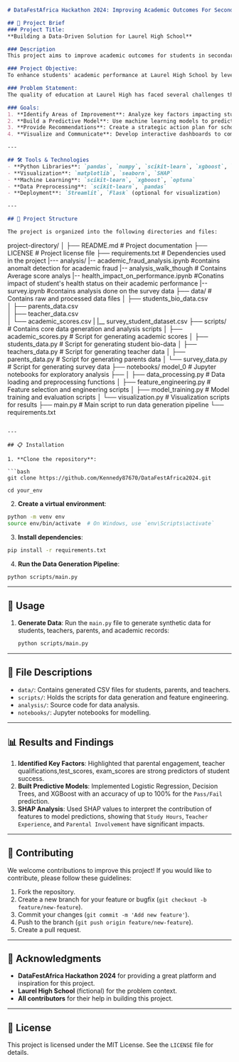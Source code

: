 ```markdown

# DataFestAfrica Hackathon 2024: Improving Academic Outcomes For Secondary Education

## 🎯 Project Brief
### Project Title:
**Building a Data-Driven Solution for Laurel High School**

### Description
This project aims to improve academic outcomes for students in secondary education by building a comprehensive data-driven solution. The solution involves developing methods for data collection, structuring, and analysis to identify critical factors affecting student performance. It also includes building predictive models to assess student performance and offering actionable insights for school administrators and stakeholders.

### Project Objective:
To enhance students' academic performance at Laurel High School by leveraging data-driven insights to address educational challenges such as teacher availability, infrastructure quality, and student performance patterns.

### Problem Statement:
The quality of education at Laurel High has faced several challenges that hinder students' ability to perform well in national exams such as JAMB and WASSCE. These challenges include the unavailability of qualified teachers, poor infrastructure, lack of adequate learning resources, and insufficient support for students and teaching staff. This has resulted in below-average academic performance and decreased student engagement.

### Goals:
1. **Identify Areas of Improvement**: Analyze key factors impacting student outcomes at Laurel High School.
2. **Build a Predictive Model**: Use machine learning models to predict which students are at risk of failing and identify contributing factors.
3. **Provide Recommendations**: Create a strategic action plan for school administrators to improve student outcomes.
4. **Visualize and Communicate**: Develop interactive dashboards to communicate findings effectively.

---

## 🛠️ Tools & Technologies
- **Python Libraries**: `pandas`, `numpy`, `scikit-learn`, `xgboost`, `shap`, `matplotlib`, `seaborn`
- **Visualization**: `matplotlib`, `seaborn`, `SHAP`
- **Machine Learning**: `scikit-learn`, `xgboost`, `optuna`
- **Data Preprocessing**: `scikit-learn`, `pandas`
- **Deployment**: `Streamlit`, `Flask` (optional for visualization)

---

## 📂 Project Structure

The project is organized into the following directories and files:

```
project-directory/
│
├── README.md                  # Project documentation
├── LICENSE                    # Project license file
├── requirements.txt           # Dependencies used in the project
|--- analysis/
    |-- academic_fraud_analysis.ipynb  #contains anomalt detection for academic fraud
    |-- analysis_walk_though  # Contains Average score analys
    |-- health_impact_on_performance.ipynb  #Conatins impact of student's health status on their academic performance 
    |-- survey.ipynb #contains analysis done on the survey data
├── data/                      # Contains raw and processed data files
│   ├── students_bio_data.csv  
│   ├── parents_data.csv       
│   ├── teacher_data.csv      
│   └── academic_scores.csv 
|   |__ survey_student_dataset.csv
├── scripts/                   # Contains core data generation and analysis scripts
│   ├── academic_scores.py     # Script for generating academic scores
│   ├── students_data.py       # Script for generating student bio-data
│   ├── teachers_data.py       # Script for generating teacher data
│   ├── parents_data.py        # Script for generating parents data
│   └── survey_data.py          # Script for generating survey data
├── notebooks/ model_0                # Jupyter notebooks for exploratory analysis
├── 
│   ├── data_processing.py     # Data loading and preprocessing functions
│   ├── feature_engineering.py # Feature selection and engineering scripts
│   ├── model_training.py      # Model training and evaluation scripts
│   └── visualization.py       # Visualization scripts for results
├── main.py                # Main script to run data generation pipeline
└── requirements.txt
```

---

## 📋 Installation

1. **Clone the repository**:

```bash
git clone https://github.com/Kennedy87670/DataFestAfrica2024.git

cd your_env
```

2. **Create a virtual environment**:

```bash
python -m venv env
source env/bin/activate  # On Windows, use `env\Scripts\activate`
```

3. **Install dependencies**:

```bash
pip install -r requirements.txt
```

4. **Run the Data Generation Pipeline**:

```bash
python scripts/main.py
```

---

## 🚀 Usage
1. **Generate Data**:
   Run the `main.py` file to generate synthetic data for students, teachers, parents, and academic records:

   ```bash
   python scripts/main.py
   ```



---

## 📄 File Descriptions

- `data/`: Contains generated CSV files for students, parents, and teachers.
- `scripts/`: Holds the scripts for data generation and feature engineering.
- `analysis/`: Source code for data analysis.
- `notebooks/`: Jupyter notebooks for modelling.

---

## 📊 Results and Findings
1. **Identified Key Factors**: Highlighted that parental engagement, teacher qualifications,test_scores, exam_scores are strong predictors of student success.
2. **Built Predictive Models**: Implemented Logistic Regression, Decision Trees, and XGBoost with an accuracy of up to 100% for the `Pass/Fail` prediction.
3. **SHAP Analysis**: Used SHAP values to interpret the contribution of features to model predictions, showing that `Study Hours`, `Teacher Experience`, and `Parental Involvement` have significant impacts.

---

## 🤝 Contributing
We welcome contributions to improve this project! If you would like to contribute, please follow these guidelines:

1. Fork the repository.
2. Create a new branch for your feature or bugfix (`git checkout -b feature/new-feature`).
3. Commit your changes (`git commit -m 'Add new feature'`).
4. Push to the branch (`git push origin feature/new-feature`).
5. Create a pull request.

---

## 🙏 Acknowledgments
- **DataFestAfrica Hackathon 2024** for providing a great platform and inspiration for this project.
- **Laurel High School** (fictional) for the problem context.
- **All contributors** for their help in building this project.

---

## 📜 License
This project is licensed under the MIT License. See the `LICENSE` file for details.

```
